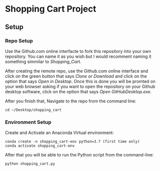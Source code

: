 # Shopping Cart Project

## Setup ##
### Repo Setup ###

Use the Github.com online interfacte to fork this repository into your own repository. You can name it as you wish but I would recomment naming it something simmilar to *Shopping_Cart*.

After creating the remote repo, use the Github.com online interface and click on the green button that says _Clone or Download_ and click on the option that says _Open in Desktop_. Once this is done you will be promted on your web browser asking if you want to open the repository on your Github desktop software, click on the option that says _Open GitHubDesktop.exe_. 

After you finish that, Navigate to the repo from the command line:

   ```
   cd ~/Desktop/shopping_cart
   ```
  

### Environment Setup ###

Create and Activate an Anaconda Virtual environment:

   ```
   conda create -n shopping_cart-env python=3.7 (first time only)
   conda activate shopping_cart-env
   ```
   
After that you will be able to run the Python script from the command-line:
   ```
   python shopping_cart.py
   ```


